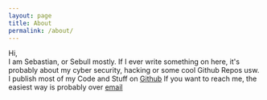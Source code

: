 ```yaml
---
layout: page
title: About
permalink: /about/
---
```

Hi, <br> I am Sebastian, or Sebull mostly. If I ever write something on here, it's probably about my cyber security, hacking or some cool Github Repos usw. 
I publish most of my Code and Stuff on [Github](https://github.com/Sebull-git)
If you want to reach me, the easiest way is probably over [email](mailto:bvdfevib0@mozmail.com)
